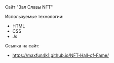 Сайт "Зал Славы NFT"

Используемые технологии: 
- HTML
- CSS
- Js

Ссылка на сайт: 
- https://maxfun4k1.github.io/NFT-Hall-of-Fame/
